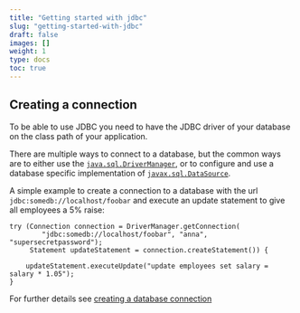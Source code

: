 ```yaml
---
title: "Getting started with jdbc"
slug: "getting-started-with-jdbc"
draft: false
images: []
weight: 1
type: docs
toc: true
---
```


## Creating a connection
To be able to use JDBC you need to have the JDBC driver of your database on the class path of your application. 

There are multiple ways to connect to a database, but the common ways are to either use the [`java.sql.DriverManager`][1], or to configure and use a database specific implementation of [`javax.sql.DataSource`][2].

A simple example to create a connection to a database with the url `jdbc:somedb://localhost/foobar` and execute an update statement to give all employees a 5% raise:

<!-- language: java -->

    try (Connection connection = DriverManager.getConnection(
            "jdbc:somedb://localhost/foobar", "anna", "supersecretpassword");
         Statement updateStatement = connection.createStatement()) {
        
        updateStatement.executeUpdate("update employees set salary = salary * 1.05");
    }

For further details see [creating a database connection][3]


  [1]: https://docs.oracle.com/javase/8/docs/api/java/sql/DriverManager.html
  [2]: https://docs.oracle.com/javase/8/docs/api/javax/sql/DataSource.html
  [3]: https://www.wikiod.com/jdbc/creating-a-database-connection

